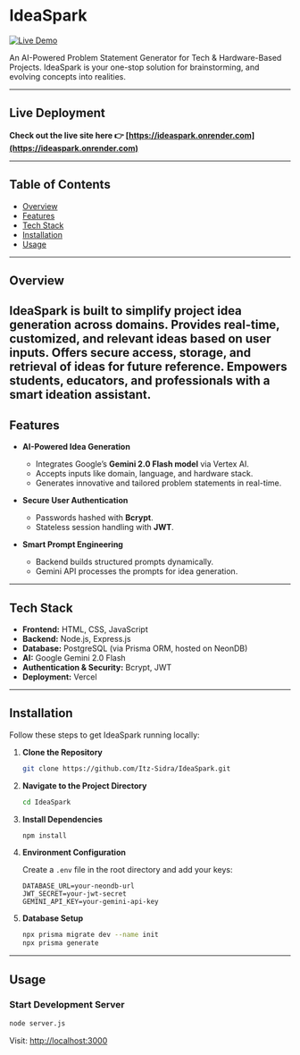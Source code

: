 # IdeaSpark

[![Live Demo](https://img.shields.io/badge/Live-Demo-4CAF50?style=for-the-badge&logo=vercel&logoColor=white)](https://ideaspark.onrender.com)

An AI-Powered Problem Statement Generator for Tech & Hardware-Based Projects. IdeaSpark is your one-stop solution for brainstorming, and evolving concepts into realities.

---

## Live Deployment

**Check out the live site here 👉 [https://ideaspark.onrender.com](https://ideaspark.onrender.com)**

---

## Table of Contents

- [Overview](#overview)
- [Features](#features)
- [Tech Stack](#tech-stack)
- [Installation](#installation)
- [Usage](#usage)

---

## Overview

IdeaSpark is built to simplify project idea generation across domains. Provides real-time, customized, and relevant ideas based on user inputs. Offers secure access, storage, and retrieval of ideas for future reference. Empowers students, educators, and professionals with a smart ideation assistant.
---

## Features

- **AI-Powered Idea Generation**
  - Integrates Google’s **Gemini 2.0 Flash model** via Vertex AI.
  - Accepts inputs like domain, language, and hardware stack.
  - Generates innovative and tailored problem statements in real-time.

- **Secure User Authentication**
  - Passwords hashed with **Bcrypt**.
  - Stateless session handling with **JWT**.

- **Smart Prompt Engineering**
  - Backend builds structured prompts dynamically.
  - Gemini API processes the prompts for idea generation.

---

## Tech Stack

- **Frontend:** HTML, CSS, JavaScript
- **Backend:** Node.js, Express.js
- **Database:** PostgreSQL (via Prisma ORM, hosted on NeonDB)
- **AI:** Google Gemini 2.0 Flash
- **Authentication & Security:** Bcrypt, JWT
- **Deployment:** Vercel

---

## Installation

Follow these steps to get IdeaSpark running locally:

1. **Clone the Repository**
   ```bash
   git clone https://github.com/Itz-Sidra/IdeaSpark.git
   ```

2. **Navigate to the Project Directory**

   ```bash
   cd IdeaSpark
   ```

3. **Install Dependencies**

     ```bash
     npm install
     ```

4. **Environment Configuration**
   
   Create a `.env` file in the root directory and add your keys:

   ```env
   DATABASE_URL=your-neondb-url
   JWT_SECRET=your-jwt-secret
   GEMINI_API_KEY=your-gemini-api-key
   ```

5. **Database Setup**

   ```bash
   npx prisma migrate dev --name init
   npx prisma generate
   ```
---
## Usage

### Start Development Server

```bash
node server.js
```

Visit: [http://localhost:3000](http://localhost:3000)
